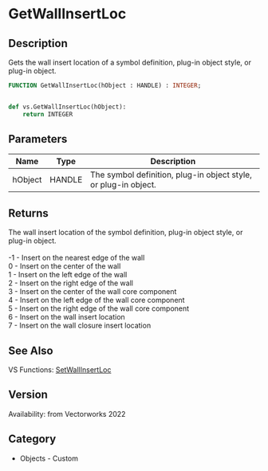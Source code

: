 # GetWallInsertLoc

## Description
Gets the wall insert location of a symbol definition, plug-in object style, or plug-in object.

```pascal
FUNCTION GetWallInsertLoc(hObject : HANDLE) : INTEGER;
```

```python

def vs.GetWallInsertLoc(hObject):
    return INTEGER
```

## Parameters
|Name|Type|Description|
|---|---|---|
|hObject|HANDLE|The symbol definition, plug-in object style, or plug-in object.|

## Returns
The wall insert location of the symbol definition, plug-in object style, or plug-in object.<BR>
<BR>
-1 - Insert on the nearest edge of the wall<BR>
0 - Insert on the center of the wall<BR>
1 - Insert on the left edge of the wall<BR>
2 - Insert on the right edge of the wall<BR>
3 - Insert on the center of the wall core component<BR>
4 - Insert on the left edge of the wall core component<BR>
5 - Insert on the right edge of the wall core component<BR>
6 - Insert on the wall insert location<BR>
7 - Insert on the wall closure insert location

## See Also
VS Functions:
[SetWallInsertLoc](SetWallInsertLoc.md)

## Version
Availability: from Vectorworks 2022
## Category
* Objects - Custom

